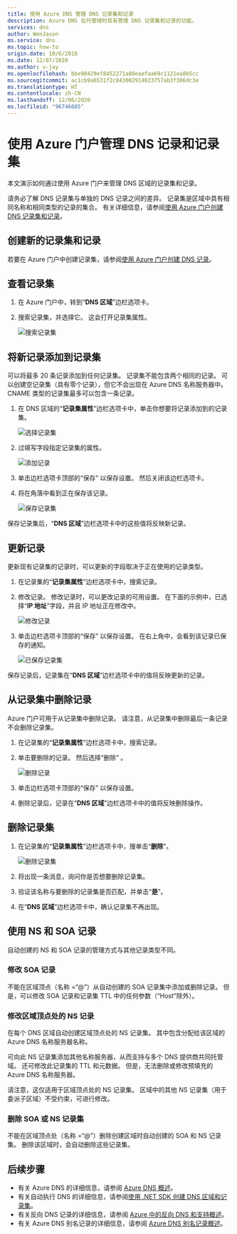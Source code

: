 ```yaml
---
title: 使用 Azure DNS 管理 DNS 记录集和记录
description: Azure DNS 在托管域时具有管理 DNS 记录集和记录的功能。
services: dns
author: WenJason
ms.service: dns
ms.topic: how-to
origin.date: 10/6/2018
ms.date: 12/07/2020
ms.author: v-jay
ms.openlocfilehash: bbe98429ef8452271a80eaefaa69c1121ea8b5cc
ms.sourcegitcommit: ac1cb9a6531f2c843002914023757ab3f306dc3e
ms.translationtype: HT
ms.contentlocale: zh-CN
ms.lasthandoff: 12/06/2020
ms.locfileid: "96746685"
---
```

# <a name="manage-dns-records-and-record-sets-by-using-the-azure-portal"></a>使用 Azure 门户管理 DNS 记录和记录集

本文演示如何通过使用 Azure 门户来管理 DNS 区域的记录集和记录。

请务必了解 DNS 记录集与单独的 DNS 记录之间的差异。 记录集是区域中具有相同名称和相同类型的记录的集合。 有关详细信息，请参阅[使用 Azure 门户创建 DNS 记录集和记录](./dns-getstarted-portal.md)。

## <a name="create-a-new-record-set-and-record"></a>创建新的记录集和记录

若要在 Azure 门户中创建记录集，请参阅[使用 Azure 门户创建 DNS 记录](./dns-getstarted-portal.md)。

## <a name="view-a-record-set"></a>查看记录集

1. 在 Azure 门户中，转到“**DNS 区域**”边栏选项卡。
2. 搜索记录集，并选择它。 这会打开记录集属性。

    ![搜索记录集](./media/dns-operations-recordsets-portal/searchset500.png)

## <a name="add-a-new-record-to-a-record-set"></a>将新记录添加到记录集

可以将最多 20 条记录添加到任何记录集。 记录集不能包含两个相同的记录。 可以创建空记录集（具有零个记录），但它不会出现在 Azure DNS 名称服务器中。 CNAME 类型的记录集最多可以包含一条记录。

1. 在 DNS 区域的“**记录集属性**”边栏选项卡中，单击你想要将记录添加到的记录集。

    ![选择记录集](./media/dns-operations-recordsets-portal/selectset500.png)

2. 过填写字段指定记录集的属性。

    ![添加记录](./media/dns-operations-recordsets-portal/addrecord500.png)

3. 单击边栏选项卡顶部的“保存”  以保存设置。 然后关闭该边栏选项卡。
4. 将在角落中看到正在保存该记录。

    ![保存记录集](./media/dns-operations-recordsets-portal/saving150.png)

保存记录集后，“**DNS 区域**”边栏选项卡中的这些值将反映新记录。

## <a name="update-a-record"></a>更新记录

更新现有记录集的记录时，可以更新的字段取决于正在使用的记录类型。

1. 在记录集的“**记录集属性**”边栏选项卡中，搜索记录。
2. 修改记录。 修改记录时，可以更改记录的可用设置。 在下面的示例中，已选择“**IP 地址**”字段，并且 IP 地址正在修改中。

    ![修改记录](./media/dns-operations-recordsets-portal/modifyrecord500.png)

3. 单击边栏选项卡顶部的“保存”  以保存设置。 在右上角中，会看到该记录已保存的通知。

    ![已保存记录集](./media/dns-operations-recordsets-portal/saved150.png)

保存记录后，记录集在“**DNS 区域**”边栏选项卡中的值将反映更新的记录。

## <a name="remove-a-record-from-a-record-set"></a>从记录集中删除记录

Azure 门户可用于从记录集中删除记录。 请注意，从记录集中删除最后一条记录不会删除记录集。

1. 在记录集的“**记录集属性**”边栏选项卡中，搜索记录。
2. 单击要删除的记录。 然后选择“删除”  。

    ![删除记录](./media/dns-operations-recordsets-portal/removerecord500.png)

3. 单击边栏选项卡顶部的“保存”  以保存设置。
4. 删除记录后，记录在“**DNS 区域**”边栏选项卡中的值将反映删除操作。

## <a name="delete-a-record-set"></a><a name="delete"></a>删除记录集

1. 在记录集的“**记录集属性**”边栏选项卡中，搜单击“**删除**”。

    ![删除记录集](./media/dns-operations-recordsets-portal/deleterecordset500.PNG)

2. 将出现一条消息，询问你是否想要删除记录集。
3. 验证该名称与要删除的记录集是否匹配，并单击“**是**”。
4. 在“**DNS 区域**”边栏选项卡中，确认记录集不再出现。

## <a name="work-with-ns-and-soa-records"></a>使用 NS 和 SOA 记录

自动创建的 NS 和 SOA 记录的管理方式与其他记录类型不同。

### <a name="modify-soa-records"></a>修改 SOA 记录

不能在区域顶点（名称 =“\@”）从自动创建的 SOA 记录集中添加或删除记录。 但是，可以修改 SOA 记录和记录集 TTL 中的任何参数（“Host”除外）。

### <a name="modify-ns-records-at-the-zone-apex"></a>修改区域顶点处的 NS 记录

在每个 DNS 区域自动创建区域顶点处的 NS 记录集。 其中包含分配给该区域的 Azure DNS 名称服务器名称。

可向此 NS 记录集添加其他名称服务器，从而支持与多个 DNS 提供商共同托管域。 还可修改此记录集的 TTL 和元数据。 但是，无法删除或修改预填充的 Azure DNS 名称服务器。

请注意，这仅适用于区域顶点处的 NS 记录集。 区域中的其他 NS 记录集（用于委派子区域）不受约束，可进行修改。

### <a name="delete-soa-or-ns-record-sets"></a>删除 SOA 或 NS 记录集

不能在区域顶点处（名称 =“\@”）删除创建区域时自动创建的 SOA 和 NS 记录集。 删除该区域时，会自动删除这些记录集。

## <a name="next-steps"></a>后续步骤

* 有关 Azure DNS 的详细信息，请参阅 [Azure DNS 概述](dns-overview.md)。
* 有关自动执行 DNS 的详细信息，请参阅[使用 .NET SDK 创建 DNS 区域和记录集](dns-sdk.md)。
* 有关反向 DNS 记录的详细信息，请参阅 [Azure 中的反向 DNS 和支持概述](dns-reverse-dns-overview.md)。
* 有关 Azure DNS 别名记录的详细信息，请参阅 [Azure DNS 别名记录概述](dns-alias.md)。
